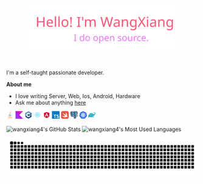 <p style="text-align: center;"><img width="80%" alt="Hello, I'm WangXiang. I do open source!" src="./assets/gh-readme-header.svg" /></p>

<br/>

I'm a self-taught passionate developer.

**About me**
- I love writing Server, Web, Ios, Android, Hardware   
- Ask me about anything [here](https://github.com/wangxiang4/wangxiang4/issues)   


<code><img height="20" alt="java" src="https://raw.githubusercontent.com/github/explore/5b3600551e122a3277c2c5368af2ad5725ffa9a1/topics/java/java.png"></code>
<code><img height="20" alt="kotlin" src="https://raw.githubusercontent.com/github/explore/4479d2a2c854198cb00160f8593519c14dc3b905/topics/kotlin/kotlin.png"></code>
<code><img height="20" alt="cpp" src="https://raw.githubusercontent.com/github/explore/180320cffc25f4ed1bbdfd33d4db3a66eeeeb358/topics/cpp/cpp.png"></code>
<code><img height="20" alt="react" src="https://raw.githubusercontent.com/github/explore/80688e429a7d4ef2fca1e82350fe8e3517d3494d/topics/react/react.png"></code>
<code><img height="20" alt="angular" src="https://raw.githubusercontent.com/github/explore/c700f6f5bb68a850405eef411cf878162ff34b59/topics/angular/angular.png"></code>
<code><img height="20" alt="typescript" src="https://raw.githubusercontent.com/github/explore/80688e429a7d4ef2fca1e82350fe8e3517d3494d/topics/typescript/typescript.png"></code>
<code><img height="20" alt="swift" src="https://raw.githubusercontent.com/github/explore/80688e429a7d4ef2fca1e82350fe8e3517d3494d/topics/swift/swift.png"></code>
<code><img height="20" alt="postgresql" src="https://raw.githubusercontent.com/github/explore/80688e429a7d4ef2fca1e82350fe8e3517d3494d/topics/postgresql/postgresql.png"></code>
<code><img height="20" alt="kubernetes" src="https://raw.githubusercontent.com/github/explore/01ea2a586e5da744792d0ccfce2f68b861f29301/topics/kubernetes/kubernetes.png"></code>
<code><img height="20" alt="gradle" src="https://raw.githubusercontent.com/github/explore/59009b1589a883459c0ae19044e3e7e3ec0c4e0a/topics/gradle/gradle.png"></code>


[//]: # (https://github.com/anuraghazra/github-readme-stats)
<picture>
   <source
    srcset="https://github-readme-stats.vercel.app/api?username=wangxiang4&show_icons=false&include_all_commits=true&theme=buefy&hide_border=true&border_radius=6&rank_icon=github"
    media="(prefers-color-scheme: light)"
  />
  <source
    srcset="https://github-readme-stats.vercel.app/api?username=wangxiang4&show_icons=false&include_all_commits=true&theme=ambient_gradient&hide_border=true&border_radius=6&rank_icon=github"
    media="(prefers-color-scheme: dark), (prefers-color-scheme: no-preference)"
  />
  <img alt="wangxiang4's GitHub Stats" align="center" height=200 src="https://github-readme-stats.vercel.app/api?username=wangxiang4&show_icons=false&include_all_commits=true&theme=ambient_gradient&hide_border=true&border_radius=6&rank_icon=github" />
</picture>
<picture>
   <source
    srcset="https://github-readme-stats.vercel.app/api/top-langs/?username=wangxiang4&layout=compact&theme=buefy&hide_border=true&langs_count=8&size_weight=0.5&count_weight=0.5&card_width=320"
    media="(prefers-color-scheme: light)"
  />
  <source
    srcset="https://github-readme-stats.vercel.app/api/top-langs/?username=wangxiang4&layout=compact&theme=ambient_gradient&hide_border=true&langs_count=8&size_weight=0.5&count_weight=0.5&card_width=320"
    media="(prefers-color-scheme: dark), (prefers-color-scheme: no-preference)"
  />
  <img alt="wangxiang4's Most Used Languages" align="center" height=200 src="https://github-readme-stats.vercel.app/api/top-langs/?username=wangxiang4&layout=compact&theme=ambient_gradient&hide_border=true&langs_count=8&size_weight=0.5&count_weight=0.5&card_width=320" />
</picture>


[//]: # (https://github.com/Platane/snk)
<picture>
   <source
    srcset="https://raw.githubusercontent.com/wangxiang4/wangxiang4/output/github-contribution-grid-snake.svg"
    media="(prefers-color-scheme: light)"
  />
  <source
    srcset="https://raw.githubusercontent.com/wangxiang4/wangxiang4/output/github-contribution-grid-snake-dark.svg"
    media="(prefers-color-scheme: dark), (prefers-color-scheme: no-preference)"
  />
  <img alt="wangxiang4's Github Snake Grid" src="https://raw.githubusercontent.com/wangxiang4/wangxiang4/output/github-contribution-grid-snake-dark.svg" />
</picture>


